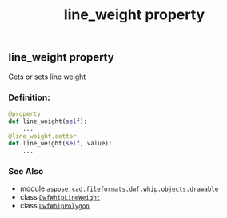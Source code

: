 ﻿---
title: line_weight property
second_title: Aspose.CAD for Python via .NET API References
description: 
type: docs
weight: 100
url: /aspose.cad.fileformats.dwf.whip.objects.drawable/dwfwhippolygon/line_weight/
is_root: false
---

## line_weight property


Gets or sets line weight
### Definition:
```python
@property
def line_weight(self):
    ...
@line_weight.setter
def line_weight(self, value):
    ...
```

### See Also
* module [`aspose.cad.fileformats.dwf.whip.objects.drawable`](../../)
* class [`DwfWhipLineWeight`](/cad/python-net/aspose.cad.fileformats.dwf.whip.objects.service/dwfwhiplineweight)
* class [`DwfWhipPolygon`](/cad/python-net/aspose.cad.fileformats.dwf.whip.objects.drawable/dwfwhippolygon)
